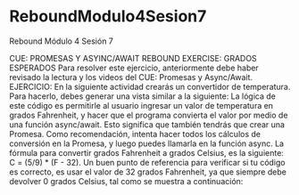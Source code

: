 # ReboundModulo4Sesion7

Rebound Módulo 4 Sesión 7

CUE: PROMESAS Y ASYINC/AWAIT
REBOUND EXERCISE: GRADOS ESPERADOS
Para resolver este ejercicio, anteriormente debe haber revisado la lectura y los videos del CUE: Promesas 
y Async/Await.
EJERCICIO:
En la siguiente actividad crearás un convertidor de temperatura. Para hacerlo, debes generar una vista 
similar a la siguiente:
La lógica de este código es permitirle al usuario ingresar un valor de temperatura en grados Fahrenheit, y 
hacer que el programa convierta el valor por medio de una función async/await. Esto significa que 
también tendrás que crear una Promesa. Como recomendación, intenta hacer todos los cálculos de 
conversión en la Promesa, y luego puedes llamarla en la función async.
La fórmula para convertir grados Fahrenheit a grados Celsius, es la siguiente: C = (5/9) * (F - 32).
Un buen punto de referencia para verificar si tu código es correcto, es usar el valor de 32 grados Fahrenheit, 
ya que siempre debe devolver 0 grados Celsius, tal como se muestra a continuación:
